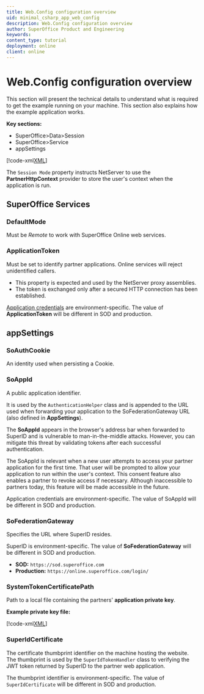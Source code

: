 ```yaml
---
title: Web.Config configuration overview
uid: minimal_csharp_app_web_config
description: Web.Config configuration overview
author: SuperOffice Product and Engineering
keywords:
content_type: tutorial
deployment: online
client: online
---
```


# Web.Config configuration overview

This section will present the technical details to understand what is required to get the example running on your machine. This section also explains how the example application works.

**Key sections:**

* SuperOffice>Data>Session
* SuperOffice>Service
* appSettings

[!code-xml[XML](includes/web-config.xml)]

The `Session Mode` property instructs NetServer to use the **PartnerHttpContext** provider to store the user's context when the application is run.

## SuperOffice Services

### DefaultMode

Must be *Remote* to work with SuperOffice Online web services.

### ApplicationToken

Must be set to identify partner applications. Online services will reject unidentified callers.

* This property is expected and used by the NetServer proxy assemblies.
* The token is exchanged only after a secured HTTP connection has been established.

[Application credentials][1] are environment-specific. The value of **ApplicationToken** will be different in SOD and production.

## appSettings

### SoAuthCookie

An identity used when persisting a Cookie.

### SoAppId

A public application identifier.

It is used by the `AuthenticationHelper` class and is appended to the URL used when forwarding your application to the SoFederationGateway URL (also defined in **AppSettings**).

The **SoAppId** appears in the browser's address bar when forwarded to SuperID and is vulnerable to man-in-the-middle attacks. However, you can mitigate this threat by validating tokens after each successful authentication.

The SoAppId is relevant when a new user attempts to access your partner application for the first time. That user will be prompted to allow your application to run within the user's context. This consent feature also enables a partner to revoke access if necessary. Although inaccessible to partners today, this feature will be made accessible in the future.

Application credentials are environment-specific. The value of SoAppId will be different in SOD and production.

### SoFederationGateway

Specifies the URL where SuperID resides.

SuperID is environment-specific. The value of **SoFederationGateway** will be different in SOD and production.

* **SOD:** `https://sod.superoffice.com`
* **Production:** `https://online.superoffice.com/login/`

### SystemTokenCertificatePath

Path to a local file containing the partners' **application private key**.

**Example private key file:**

[!code-xml[XML](includes/private-key.xml)]

### SuperIdCertificate

The certificate thumbprint identifier on the machine hosting the website. The thumbprint is used by the `SuperIdTokenHandler` class to verifying the JWT token returned by SuperID to the partner web application.

The thumbprint identifier is environment-specific. The value of `SuperIdCertificate` will be different in SOD and production.

<!-- Referenced links -->
[1]: ../../../developer-portal/getting-started/index.md#terminology
